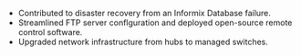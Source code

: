   - Contributed to disaster recovery from an Informix Database failure.
   - Streamlined FTP server conflguration and deployed open-source remote control software.
   -  Upgraded network infrastructure from hubs to managed switches.